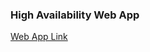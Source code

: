 ### High Availability Web App

[Web App Link](http://serve-webap-1gjqvmls58z6b-1099352121.us-west-2.elb.amazonaws.com/)